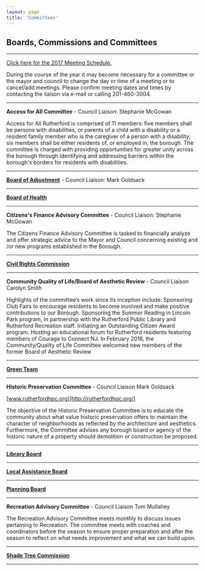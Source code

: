 ```yaml
---
layout: page
title: 'Committees'
---
```


## Boards, Commissions and Committees

---

[Click here for the 2017 Meeting Schedule.](https://storage.googleapis.com/static.rutherford-nj.com/committees/ANNUAL%20NOTICE%202017.pdf)

During the course of the year it may become necessary for a committee or the mayor and council to change the day or time of a meeting or to cancel/add meetings. Please confirm meeting dates and times by contacting the liaison via e-mail or calling 201-460-3004.

---

**Access for All Committee** - Council Liaison: Stephanie McGowan

Access for All Rutherford is comprised of 11 members: five members shall be persons with disabilities, or parents of a child with a disability or a resident family member who is the caregiver of a person with a disability; six members shall be either residents of, or employed in, the borough.  The committee is charged with providing opportunities for greater unity across the borough through identifying and addressing barriers within the borough's borders for residents with disabilities.

---

[**Board of Adjustment**](board-of-adjustment/) - Council Liaison: Mark Goldsack 

---

[**Board of Health**](board-of-health/)

---

**Citizens's Finance Advisory Committee** - Council Liaison: Stephanie McGowan

The Citizens Finance Advisory Committee is tasked to financially analyze and offer strategic advice to the Mayor and Council concerning existing and /or new programs established in the Borough.

---

[**Civil Rights Commission**](civil-rights-commission/)

---

**Community Quality of Life/Board of Aesthetic Review** - Council Liaison Carolyn Smith

Highlights of the committee’s work since its inception include: Sponsoring Club Fairs to encourage residents to become involved and make positive contributions to our Borough. Sponsoring the Summer Reading in Lincoln Park program, in partnership with the Rutherford Public Library and Rutherford Recreation staff. Initiating an Outstanding Citizen Award program. Hosting an educational forum for Rutherford residents featuring members of Courage to Connect NJ. In February 2016, the Community/Quality of Life Committee welcomed new members of the former Board of Aesthetic Review

---

[**Green Team**](green-team/)

---

**Historic Preservation Committee** - Council Liaison Mark Goldsack

[www.rutherfordhpc.org](http://rutherfordhpc.org/)

The objective of the Historic Preservation Committee is to educate the community about what value historic preservation offers to maintain the character of neighborhoods as reflected by the architecture and aesthetics. Furthermore, the Committee advises any borough board or agency of the historic nature of a property should demolition or construction be proposed.

---

[**Library Board**](library-board/)

---

[**Local Assistance Board**](local-assistance-board/)

---

[**Planning Board**](planning-board/)

---

**Recreation Advisory Committee** - Council Liaison Tom Mullahey

The Recreation Advisory Committee meets monthly to discuss issues pertaining to Recreation.  The committee meets with coaches and coordinators before the season to ensure proper preparation and after the season to reflect on what needs improvement and what we can build upon.

---

[**Shade Tree Commission**](shade-tree-commission/)

---
